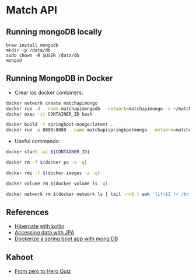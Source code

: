 # Match API

## Running mongoDB locally

```
brew install mongodb
mkdir -p /data/db
sudo chown -R $USER /data/db
mongod
```

## Running MongoDB in Docker

* Crear los docker containers:

```bash
docker network create matchapimongo
docker run -d --name matchapimongodb --network=matchapimongo -v ~/matchapidb:/data/db mongo
docker exec -it CONTAINER_ID bash
```

```bash
docker build -t springboot-mongo:latest .
docker run -p 8080:8080 --name matchapispringbootmongo --network=matchapimongo springboot-mongo
```

* Useful commands:

```bash
docker start -ai ${CONTAINER_ID}
```
```bash
docker rm -f $(docker ps -a -q)
```
```bash
docker rmi -f $(docker images -a -q)
```
```bash
docker volume rm $(docker volume ls -q)
```
```bash
docker network rm $(docker network ls | tail -n+2 | awk '{if($2 !~ /bridge|none|host/){ print $1 }}')
```

## References

* [Hibernate with kotlin](https://kotlinexpertise.com/hibernate-with-kotlin-spring-boot/)
* [Accessing data with JPA](https://spring.io/guides/gs/accessing-data-jpa/)
* [Dockerize a spring boot app with mong DB](https://www.linkedin.com/pulse/dockerize-spring-boot-mongodb-application-aymen-kanzari/)

## Kahoot

* [From zero to Hero Quiz](https://play.kahoot.it/#/k/85b0b62a-2090-465e-869d-56578395156b)

